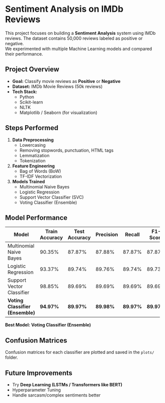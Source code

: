 # Sentiment Analysis on IMDb Reviews 

This project focuses on building a **Sentiment Analysis** system using IMDb reviews. The dataset contains 50,000 reviews labeled as positive or negative.  
We experimented with multiple Machine Learning models and compared their performance.

##  Project Overview

- **Goal:** Classify movie reviews as **Positive** or **Negative**
- **Dataset:** IMDb Movie Reviews (50k reviews)
- **Tech Stack:**
  - Python 
  - Scikit-learn
  - NLTK
  - Matplotlib / Seaborn (for visualization)

##  Steps Performed

1. **Data Preprocessing**
   - Lowercasing
   - Removing stopwords, punctuation, HTML tags
   - Lemmatization
   - Tokenization
2. **Feature Engineering**
   - Bag of Words (BoW)
   - TF-IDF Vectorization
3. **Models Trained**
   - Multinomial Naive Bayes
   - Logistic Regression
   - Support Vector Classifier (SVC)
   - Voting Classifier (Ensemble)

##  Model Performance

| Model                        | Train Accuracy | Test Accuracy | Precision | Recall | F1-Score |
|------------------------------|----------------|---------------|-----------|--------|----------|
| Multinomial Naive Bayes      | 90.35%         | 87.87%        | 87.88%    | 87.87% | 87.87%   |
| Logistic Regression          | 93.37%         | 89.74%        | 89.76%    | 89.74% | 89.73%   |
| Support Vector Classifier    | 98.85%         | 89.69%        | 89.69%    | 89.69% | 89.69%   |
| **Voting Classifier (Ensemble)** | **94.97%**    | **89.97%**    | **89.98%**| **89.97%** | **89.97%** |

**Best Model:** **Voting Classifier (Ensemble)**

##  Confusion Matrices

Confusion matrices for each classifier are plotted and saved in the `plots/` folder.

##  Future Improvements

- Try **Deep Learning (LSTMs / Transformers like BERT)**
- Hyperparameter Tuning
- Handle sarcasm/complex sentiments better
